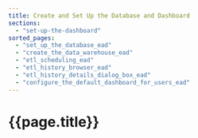 ```yaml
---
title: Create and Set Up the Database and Dashboard
sections:
  - "set-up-the-dashboard"
sorted_pages:
  - "set_up_the_database_ead"
  - "create_the_data_warehouse_ead"
  - "etl_scheduling_ead"
  - "etl_history_browser_ead"
  - "etl_history_details_dialog_box_ead"
  - "configure_the_default_dashboard_for_users_ead"
---
```

# {{page.title}}
